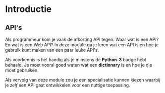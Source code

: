 # Introductie

## API's

Als programmeur kom je vaak de afkorting API tegen. Waar wat is een API? En wat is een Web API? In deze module ga je leren wat een API is en hoe je gebruik kunt maken van een paar leuke API's.

Als voorkennis is het handig als je minstens de **Python-3** badge hebt behaald. Je moet vooral goed weten wat een **dictionary** is en hoe je die moet gebruiken.

Als vervolg van deze module zou je een specialisatie kunnen kiezen waarbij je _zelf_ een API gaat ontwikkelen voor een nuttige toepassing.

